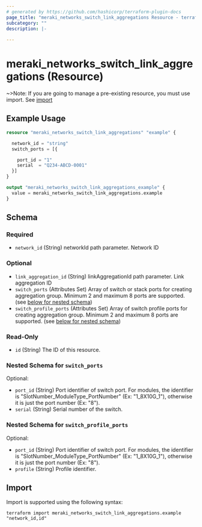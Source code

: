 ```yaml
---
# generated by https://github.com/hashicorp/terraform-plugin-docs
page_title: "meraki_networks_switch_link_aggregations Resource - terraform-provider-meraki"
subcategory: ""
description: |-
  
---
```


# meraki_networks_switch_link_aggregations (Resource)

~>Note: If you are going to manage a pre-existing resource, you must use import. See [import](#import)

## Example Usage

```terraform
resource "meraki_networks_switch_link_aggregations" "example" {

  network_id = "string"
  switch_ports = [{

    port_id = "1"
    serial  = "Q234-ABCD-0001"
  }]
}

output "meraki_networks_switch_link_aggregations_example" {
  value = meraki_networks_switch_link_aggregations.example
}
```

<!-- schema generated by tfplugindocs -->
## Schema

### Required

- `network_id` (String) networkId path parameter. Network ID

### Optional

- `link_aggregation_id` (String) linkAggregationId path parameter. Link aggregation ID
- `switch_ports` (Attributes Set) Array of switch or stack ports for creating aggregation group. Minimum 2 and maximum 8 ports are supported. (see [below for nested schema](#nestedatt--switch_ports))
- `switch_profile_ports` (Attributes Set) Array of switch profile ports for creating aggregation group. Minimum 2 and maximum 8 ports are supported. (see [below for nested schema](#nestedatt--switch_profile_ports))

### Read-Only

- `id` (String) The ID of this resource.

<a id="nestedatt--switch_ports"></a>
### Nested Schema for `switch_ports`

Optional:

- `port_id` (String) Port identifier of switch port. For modules, the identifier is "SlotNumber_ModuleType_PortNumber" (Ex: "1_8X10G_1"), otherwise it is just the port number (Ex: "8").
- `serial` (String) Serial number of the switch.


<a id="nestedatt--switch_profile_ports"></a>
### Nested Schema for `switch_profile_ports`

Optional:

- `port_id` (String) Port identifier of switch port. For modules, the identifier is "SlotNumber_ModuleType_PortNumber" (Ex: "1_8X10G_1"), otherwise it is just the port number (Ex: "8").
- `profile` (String) Profile identifier.

<a id="import"></a>
## Import

Import is supported using the following syntax:

```shell
terraform import meraki_networks_switch_link_aggregations.example "network_id,id"
```
